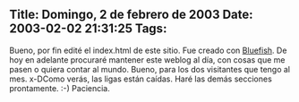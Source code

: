 Title: Domingo, 2 de febrero de 2003
Date: 2003-02-02 21:31:25
Tags: 
---
Bueno, por fin edité el index.html de este  sitio. Fue creado con <a href="http://web.archive.org/web/20030218225029/http://bluefish.sourceforge.net/">Bluefish</a>. De  hoy en adelante procuraré mantener este weblog al día, con cosas que me pasen o  quiera contar al mundo. Bueno, para los dos visitantes que tengo al mes. x-DComo verás, las ligas están caídas. Haré las demás secciones prontamente. :-)  Paciencia.
